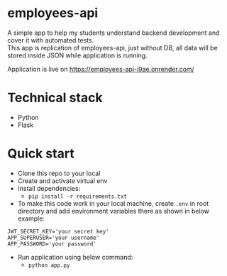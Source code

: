 # employees-api

A simple app to help my students understand backend development and cover it with automated tests. \
This app is replication of employees-api, just without DB, all data will be stored inside JSON while application is running.

Application is live on https://employees-api-i9ae.onrender.com/

# Technical stack
* Python
* Flask

# Quick start

* Clone this repo to your local
* Create and activate virtual env
* Install dependencies:
  * `pip install -r requirements.txt`
* To make this code work in your local machine, create `.env` in root directory and add environment variables there as shown in below example:
```
JWT_SECRET_KEY='your secret key'
APP_SUPERUSER='your username'
APP_PASSWORD='your password'
```
* Run application using below command:
  * `python app.py`
